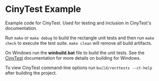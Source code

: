 # CinyTest Example

Example code for CinyTest. Used for testing and inclusion in CinyTest's documentation.

Run `make` or `make debug` to build the rectangle unit tests and then run `make check` to execute the test suite. `make clean` will remove all build artifacts.

On Windows run the **winbuild.bat** file to build the unit tests. See the [CinyTest](https://github.com/drmonkeysee/CinyTest) documentation for more details on building for Windows.

To view CinyTest command-line options run `build/recttests --ct-help` after building the project.
